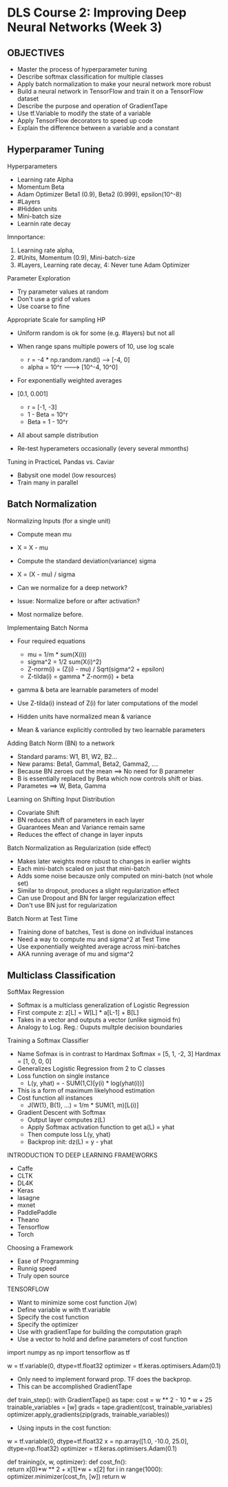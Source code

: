# DLS Course 2: Improving Deep Neural Networks (Week 3)


## OBJECTIVES
- Master the process of hyperparameter tuning
- Describe softmax classification for multiple classes
- Apply batch normalization to make your neural network more robust
- Build a neural network in TensorFlow and train it on a TensorFlow dataset
- Describe the purpose and operation of GradientTape
- Use tf.Variable to modify the state of a variable
- Apply TensorFlow decorators to speed up code
- Explain the difference between a variable and a constant

## Hyperparamer Tuning

Hyperparameters
- Learning rate Alpha
- Momentum Beta
- Adam Optimizer Beta1 (0.9), Beta2 (0.999), epsilon(10^-8)
- #Layers
- #Hidden units
- Mini-batch size
- Learnin rate decay

Imnportance:
1. Learning rate alpha,
2. #Units, Momentum (0.9), Mini-batch-size
3. #Layers, Learning rate decay,
4: Never tune Adam Optimizer

Parameter Exploration
- Try parameter values at random
- Don't use a grid of values
- Use coarse to fine

Appropriate Scale for sampling HP
- Uniform random is ok for some (e.g. #layers) but not all
- When range spans multiple powers of 10, use log scale
  - r = -4 * np.random.rand()  --> [-4, 0]
  - alpha = 10^r ---> [10^-4, 10^0]
- For exponentially weighted averages
- [0.1, 0.001]
  - r = [-1, -3]
  - 1 - Beta = 10^r
  - Beta = 1 - 10^r

- All about sample distribution

- Re-test hyperameters occasionally (every several mmonths)

Tuning in PracticeL Pandas vs. Caviar
- Babysit one model (low resources)
- Train many in parallel

## Batch Normalization

Normalizing Inputs (for a single unit)
  - Compute mean mu
  - X = X - mu
  - Compute the standard deviation(variance) sigma
  - X = (X - mu) / sigma

- Can we normalize for a deep network?
- Issue: Normalize before or after activation?
- Most normalize before.

Implementaing Batch Norma
- Four required equations
  - mu = 1/m * sum(X(i))
  - sigma^2 = 1/2 sum(X(i)^2)
  - Z-norm(i) = (Z(i) - mu) / Sqrt(sigma^2 + epsilon)
  - Z-tilda(i) = gamma * Z-norm(i) + beta
  
- gamma & beta are learnable parameters of model

- Use Z-tilda(i) instead of Z(i) for later computations of the model
- Hidden units have normalized mean & variance
- Mean & variance explicitly controlled by two learnable parameters

Adding Batch Norm (BN) to a network
- Standard params: W1, B1, W2, B2...
- New params: Beta1, Gamma1, Beta2, Gamma2, ....
- Because BN zeroes out the mean ==> No need for B parameter
- B is essentially replaced by Beta which now controls shift or bias.
- Parametes ==> W, Beta, Gamma

  
Learning on Shifting Input Distribution
- Covariate Shift
- BN reduces shift of parameters in each layer
- Guarantees Mean and Variance remain same
- Reduces the effect of change in layer inputs

Batch Normalization as Regularization (side effect)
- Makes later weights more robust to changes in earlier wights
- Each mini-batch scaled on just that mini-batch
- Adds some noise becausze only computed on mini-batch (not whole set)
- Similar to dropout, produces a slight regularization effect
- Can use Dropout and BN for larger regularization effect
- Don't use BN just for regularization

Batch Norm at Test Time
- Training done of batches, Test is done on individual instances
- Need a way to compute mu and sigma^2 at Test Time
- Use exponentially weighted average across mini-batches
- AKA running average of mu and sigma^2

## Multiclass Classification

SoftMax Regression
- Softmax is a multiclass generalization of Logistic Regression
- First compute z: z[L] = W[L] * a[L-1] + B[L]
- Takes in a vector and outputs a vector (unlike sigmoid fn)
- Analogy to Log. Reg.: Ouputs multple decision boundaries

Training a Softmax Classifier
- Name Sofmax is in contrast to Hardmax
  Softmax = [5, 1, -2, 3]
  Hardmax = [1, 0, 0, 0]
- Generalizes Logistic Regression from 2 to C classes
- Loss function on single instance
  - L(y, yhat) =  - SUM(1,C)[y(i) * log(yhat(i))]
- This is a form of maximum likelyhood estimation
- Cost function all instances
  - J(W(1}, B(1), ...) = 1/m * SUM(1, m)[L{i)]
- Gradient Descent with Softmax
  - Output layer computes z(L)
  - Apply Softmax activation function to get a(L) = yhat
  - Then compute loss L(y, yhat)
  - Backprop init: dz(L) = y - yhat

INTRODUCTION TO DEEP LEARNING FRAMEWORKS
- Caffe
- CLTK
- DL4K
- Keras
- lasagne
- mxnet
- PaddlePaddle
- Theano
- Tensorflow
- Torch

Choosing a Framework
- Ease of Programming
- Runnig speed
- Truly open source

TENSORFLOW
- Want to minimize some cost function J(w)
- Define variable w with tf.variable
- Specify the cost function
- Specify the optimizer
- Use with gradientTape for building the computation graph
- Use a vector to hold and define parameters of cost function

import numpy as np
import tensorflow as tf

w = tf.variable(0, dtype=tf.float32
optimizer = tf.keras.optimisers.Adam(0.1)

- Only need to implement forward prop. TF does the backprop.
- This can be accomplished GradientTape

def train_step():
    with GradientTape() as tape:
        cost = w ** 2 - 10 * w + 25
    trainable_variables = [w]
    grads = tape.gradient(cost, trainable_variables)
    optimizer.apply_gradients(zip(grads, trainable_variables))

- Using inputs in the cost function:

w = tf.variable(0, dtype=tf.float32
x = np.array([1.0, -10.0, 25.0], dtype=np.float32)
optimizer = tf.keras.optimisers.Adam(0.1)

def training(x, w, optimizer):
    def cost_fn():	
        return x[0}*w ** 2 + x[1]*w + x[2]
    for i in range(1000):
        optimizer.minimizer(cost_fn, [w])
    return w

